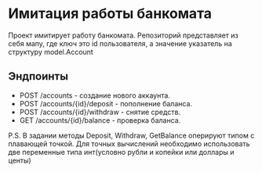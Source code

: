 # Имитация работы банкомата

Проект имитирует работу банкомата. Репозиторий представляет из себя мапу, где ключ это id пользователя, а значение указатель на структуру model.Account



## Эндпоинты
* POST /accounts - создание нового аккаунта.
* POST /accounts/{id}/deposit - пополнение баланса.
* POST /accounts/{id}/withdraw - снятие средств.
* GET /accounts/{id}/balance - проверка баланса.

P.S. В задании методы Deposit, Withdraw, GetBalance оперируют типом с плавающей точкой. Для точных вычислений необходимо использовать две переменные типа инт(условно рубли и копейки или доллары и центы)